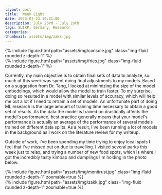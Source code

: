 ```yaml
---
layout: post
title:  Week Eight
date: 2023-07-23 19:21:00
description: July 23rd - July 29th
tags: SUIRP, Germany, Research
categories:
thumbnail: assets/img/zakk.jpg
---
```



<div class="row mt-3">
    <div class="col-sm mt-3 mt-md-0">
        {% include figure.html path="assets/img/console.jpg" class="img-fluid rounded z-depth-1" %}
    </div>
    <div class="col-sm mt-3 mt-md-0">
        {% include figure.html path="assets/img/fries.jpg" class="img-fluid rounded z-depth-1" %}
    </div>
</div>
<div class="caption">
</div>


Currently, my main objective is to obtain final sets of data to analyze, so much of this week was spent doing final adjustments to my models. Based on a suggestion from Dr. Tang, I looked at minimizing the size of the model embeddings, which would allow the model to train faster. To my surprise, doing so resulted in a model with similar levels of accuracy, which will help me out a lot if I need to retrain a set of models. An unfortunate part of doing ML research is the large amount of training time necessary to obtain a good set of results. As the data the model is trained on drastically affects the model's performance, best practice generally means that your model's performance is actually an average of the performance of several models trained on different data splits. As a result, I've been running a lot of models in the background as I work on the literature review for my writeup.

Outside of work, I've been spending my time trying to enjoy local spots I feel that I've missed out on due to travelling. I visited several parks this week just to relax, and trying a number of new food spots, which is where I got the incredibly tasty kimbap and dumplings I'm holding in the photo below.

<div class="row mt-3">
    <div class="col-sm mt-3 mt-md-0">
        {% include figure.html path="assets/img/menitrust.jpg" class="img-fluid rounded z-depth-1" zoomable=true %}
    </div>
    <div class="col-sm mt-3 mt-md-0">
        {% include figure.html path="assets/img/zakk.jpg" class="img-fluid rounded z-depth-1" zoomable=true %}
    </div>
</div>
